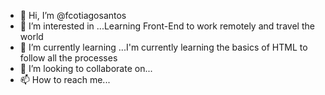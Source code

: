 - 👋 Hi, I’m @fcotiagosantos
- 👀 I’m interested in ...Learning Front-End to work remotely and travel the world
- 🌱 I’m currently learning ...I'm currently learning the basics of HTML to follow all the processes
- 💞️ I’m looking to collaborate on...
- 📫 How to reach me...
<!---
fcotiagosantos/fcotiagosantos is a ✨ special ✨ repository because its `README.md` (this file) appears on your GitHub profile.
You can click the Preview link to take a look at your changes.
--->
